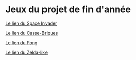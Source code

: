 # Jeux du projet de fin d'année

[Le lien du Space Invader](https://www.khanacademy.org/computer-programming/space_invader/6070564212391936)

[Le lien du Casse-Briques](https://www.khanacademy.org/computer-programming/casse-brique1/6497110586769408)

[Le lien du Pong](https://www.khanacademy.org/computer-programming/pong1/6736787747061760)

[Le lien du Zelda-like](https://www.khanacademy.org/computer-programming/projet-driv-de-pokmon-like-combat-added/5953439003000832)

